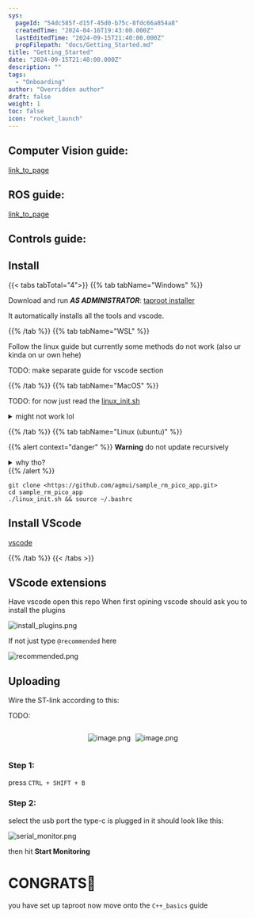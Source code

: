 ```yaml
---
sys:
  pageId: "54dc585f-d15f-45d0-b75c-8fdc66a854a8"
  createdTime: "2024-04-16T19:43:00.000Z"
  lastEditedTime: "2024-09-15T21:40:00.000Z"
  propFilepath: "docs/Getting_Started.md"
title: "Getting_Started"
date: "2024-09-15T21:40:00.000Z"
description: ""
tags:
  - "Onboarding"
author: "Overridden author"
draft: false
weight: 1
toc: false
icon: "rocket_launch"
---
```


## Computer Vision guide:

[link_to_page](86d45bc0-388b-4d26-8848-44f255f73d0e)

## ROS guide:

[link_to_page](3c76c1de-ec8f-46d6-8b0a-294005edc2d5)

## Controls guide:

## Install

{{< tabs tabTotal="4">}}
{{% tab tabName="Windows" %}}

Download and run _**AS ADMINISTRATOR**_: [taproot installer](https://github.com/Thornbots/TeachingFreshies/releases/tag/1.0)

It automatically installs all the tools and vscode.

{{% /tab %}}
{{% tab tabName="WSL" %}}

Follow the linux guide but currently some methods do not work (also ur kinda on ur own hehe)

TODO: make separate guide for vscode section

{{% /tab %}}
{{% tab tabName="MacOS" %}}

TODO: for now just read the [linux_init.sh](https://github.com/agmui/sample_rm_pico_app/blob/main/linux_init.sh)

<details>
<summary>might not work lol</summary>

`brew install libusb pkg-config`

Next install: [vscode](https://code.visualstudio.com/Download)

</details>

{{% /tab %}}
{{% tab tabName="Linux (ubuntu)" %}}

{{% alert context="danger" %}}
**Warning** do not update recursively
<details>
<summary>why tho?</summary>
There are some submodules that may go on for a while (like tinyusb) and I highly
recommend you don't need to get them.
If you want to see what submodules I update just look in `linux_init.sh`
</details>
{{% /alert %}}

```shell
git clone <https://github.com/agmui/sample_rm_pico_app.git>
cd sample_rm_pico_app
./linux_init.sh && source ~/.bashrc
```

## Install VScode

[vscode](https://code.visualstudio.com/Download)

{{% /tab %}}
{{< /tabs >}}

## VScode extensions

Have vscode open this repo
When first opining vscode should ask you to install the plugins

![install_plugins.png](https://prod-files-secure.s3.us-west-2.amazonaws.com/d518164a-d88e-44d1-a4ee-3adb3bd8bce0/89bd30f0-1825-4e77-867b-0a41ce370880/install_plugins.png?X-Amz-Algorithm=AWS4-HMAC-SHA256&X-Amz-Content-Sha256=UNSIGNED-PAYLOAD&X-Amz-Credential=ASIAZI2LB4666HBWBWHQ%2F20250406%2Fus-west-2%2Fs3%2Faws4_request&X-Amz-Date=20250406T050741Z&X-Amz-Expires=3600&X-Amz-Security-Token=IQoJb3JpZ2luX2VjEMT%2F%2F%2F%2F%2F%2F%2F%2F%2F%2FwEaCXVzLXdlc3QtMiJGMEQCIGQxcRt1MsUwg8EirQ%2FrceBL7lr7aWR6ZxF75IvGQRcSAiBXQFVHVZaa67fGiSF%2BPlH%2BVg8EiIu2AUnUvNspSuZqByr%2FAwg9EAAaDDYzNzQyMzE4MzgwNSIMjEUOc63x93vMhVB0KtwDmx8Nts1viWg%2FFHnJtXSFUCxIhSdLjjIbFSWCI4G7c4XkfuQoEVbbfB%2BOXr6c0tX%2F5Q38MUOBgdbz%2BhF3Grw1zTPO7p23AjYneckefPQuOl7pt83Eofdv3kmEJplwJj4%2FDKsgVauz5hN8XqlJFp%2F7aKQzkCauCnc7GqEb%2Bj%2FAeI7DNN9vt%2BpEzdUQB0pecjA7ZJSjfiVhXiMhq1iB3jAjLM58SUJiJnA3g%2BfdroeIcQ129odsMNaLFKZU%2FJPRgEsWnUR0R62qFtQ%2BgeNNJrTja6GA347bLLlqQq%2F8%2F7pLguH1QItjdpRzx2BxkTLfI5HByu6afy0E1uqjygMxRtAOm5U9cBpcNqKpK9h4964nY5GAPoBQglBq%2F%2B36l6uR7zTAlhXMx02%2Fnm8XudI9xwm2lFyb9TKFa1G1itIhRGXI4OeR94KpFeVzEY9TovLIiXqcsDuC8aEkAaXj8Yh8Z0O%2FS9w6UVYjTUr%2BIDitIkQkNmbhhckzMKJFxnDrQax15unOwqjOR%2BOqpXTLSFTHeKBB6ylJYEAWpfoUKsTq9fuYkIMSUb9dhlwn%2FgetjjI67NaNMhGHy8As49W%2BTqOaJF6vimybTBzq1a9XvOaCyxNp6V7bE%2BY0cutyheW7BRUw9v%2FHvwY6pgGvDbaF0GwLXFE7wzA2yewTGpKCSQxJ0OVQ4L2jkPHdeuSN81qpHiSsjEyfGNtIb8h%2FmJ9V1NKq%2BKH9AzdUOX91VxKhQxQDXR2v0DW%2FXhf8xvd6258C%2FAxjWoaA4crg%2FLfBZnLOl%2B%2B%2FliXKnaOHsP2A40Kk4Am0kIRPMGVxvM2rubmtRfM7d1gcPWRsj8j6SWp2PNZl%2FsrnxHWPPuGgP3dvTr0mQQRB&X-Amz-Signature=99c3e2b24f0c6a72182da83b18f0b235f45db31cefcc50fef883f61314ce2fd3&X-Amz-SignedHeaders=host&x-id=GetObject)

If not just type `@recommended` here  

![recommended.png](https://prod-files-secure.s3.us-west-2.amazonaws.com/d518164a-d88e-44d1-a4ee-3adb3bd8bce0/61e661e9-5d85-4dfc-be0d-8d2097a5e793/recommended.png?X-Amz-Algorithm=AWS4-HMAC-SHA256&X-Amz-Content-Sha256=UNSIGNED-PAYLOAD&X-Amz-Credential=ASIAZI2LB4666HBWBWHQ%2F20250406%2Fus-west-2%2Fs3%2Faws4_request&X-Amz-Date=20250406T050741Z&X-Amz-Expires=3600&X-Amz-Security-Token=IQoJb3JpZ2luX2VjEMT%2F%2F%2F%2F%2F%2F%2F%2F%2F%2FwEaCXVzLXdlc3QtMiJGMEQCIGQxcRt1MsUwg8EirQ%2FrceBL7lr7aWR6ZxF75IvGQRcSAiBXQFVHVZaa67fGiSF%2BPlH%2BVg8EiIu2AUnUvNspSuZqByr%2FAwg9EAAaDDYzNzQyMzE4MzgwNSIMjEUOc63x93vMhVB0KtwDmx8Nts1viWg%2FFHnJtXSFUCxIhSdLjjIbFSWCI4G7c4XkfuQoEVbbfB%2BOXr6c0tX%2F5Q38MUOBgdbz%2BhF3Grw1zTPO7p23AjYneckefPQuOl7pt83Eofdv3kmEJplwJj4%2FDKsgVauz5hN8XqlJFp%2F7aKQzkCauCnc7GqEb%2Bj%2FAeI7DNN9vt%2BpEzdUQB0pecjA7ZJSjfiVhXiMhq1iB3jAjLM58SUJiJnA3g%2BfdroeIcQ129odsMNaLFKZU%2FJPRgEsWnUR0R62qFtQ%2BgeNNJrTja6GA347bLLlqQq%2F8%2F7pLguH1QItjdpRzx2BxkTLfI5HByu6afy0E1uqjygMxRtAOm5U9cBpcNqKpK9h4964nY5GAPoBQglBq%2F%2B36l6uR7zTAlhXMx02%2Fnm8XudI9xwm2lFyb9TKFa1G1itIhRGXI4OeR94KpFeVzEY9TovLIiXqcsDuC8aEkAaXj8Yh8Z0O%2FS9w6UVYjTUr%2BIDitIkQkNmbhhckzMKJFxnDrQax15unOwqjOR%2BOqpXTLSFTHeKBB6ylJYEAWpfoUKsTq9fuYkIMSUb9dhlwn%2FgetjjI67NaNMhGHy8As49W%2BTqOaJF6vimybTBzq1a9XvOaCyxNp6V7bE%2BY0cutyheW7BRUw9v%2FHvwY6pgGvDbaF0GwLXFE7wzA2yewTGpKCSQxJ0OVQ4L2jkPHdeuSN81qpHiSsjEyfGNtIb8h%2FmJ9V1NKq%2BKH9AzdUOX91VxKhQxQDXR2v0DW%2FXhf8xvd6258C%2FAxjWoaA4crg%2FLfBZnLOl%2B%2B%2FliXKnaOHsP2A40Kk4Am0kIRPMGVxvM2rubmtRfM7d1gcPWRsj8j6SWp2PNZl%2FsrnxHWPPuGgP3dvTr0mQQRB&X-Amz-Signature=28bad300621dcfe755a0ff707cfa0864afe0646545457f3a858b1d301a1485c6&X-Amz-SignedHeaders=host&x-id=GetObject)

## Uploading

Wire the ST-link according to this:

TODO:

<div style="display: flex;flex-direction: row; column-gap:10px; max-width: 630px;justify-content: center;">
<div>

![image.png](https://prod-files-secure.s3.us-west-2.amazonaws.com/d518164a-d88e-44d1-a4ee-3adb3bd8bce0/210ecb78-1116-4d7b-b9b7-2292f66fa2c2/image.png?X-Amz-Algorithm=AWS4-HMAC-SHA256&X-Amz-Content-Sha256=UNSIGNED-PAYLOAD&X-Amz-Credential=ASIAZI2LB466WIRCL2BV%2F20250406%2Fus-west-2%2Fs3%2Faws4_request&X-Amz-Date=20250406T050747Z&X-Amz-Expires=3600&X-Amz-Security-Token=IQoJb3JpZ2luX2VjEMT%2F%2F%2F%2F%2F%2F%2F%2F%2F%2FwEaCXVzLXdlc3QtMiJHMEUCIF2pR%2FTDvHWZRUPwOQ%2FOM%2Fgs7w%2Biz9gcospc7nS507gDAiEApLOjVhi7JAa2WQqai83%2FOqayrwVjbonk0aZt7xUvDdwq%2FwMIPRAAGgw2Mzc0MjMxODM4MDUiDNmL55Uf9lKoGPbeqCrcA8t%2FsNDlC1DpEVXuzrdxbWXFhr0mvuySD%2BY2VFrmf7QWCDvjKtMLx8b892xWIGz0lQBvmXsQU6Gn1K5UNQSsHKqWg3KJ%2BWCwC0q6dgnEPBMPYTb4gK7P7P%2BfrE2GA4F2%2BrZZ5gF4mQ58yxfI%2FXFASgXRnjdUtpqudR%2FyIbDCLXgbRH0SHIqi0ZBKsoNfGiItjBhpt%2FPOhbQhlQT0H9CrYVTUwmXCwR0F4iNO%2F4oTNv56b%2B1QbxmBYHM3QtyNfIfJS%2Fgb8HVySG7Vg2xWVl7wnoLh3PBNbfnHTxVZ%2F%2BKydW0ufWC52ZYDSlYNqD%2F7ZF2LlhDYNCawT9l%2FL7gxlYXfNpp9DlrgbCr0q08AOWxvprwcithlYeVHXsPH%2Bg%2FKP4d%2FhdnjYnklTkQ2ToX%2F9Hwymx8%2BPfsyb5Y4x04FhIEMxfK3qKmtlJ0Rt7MpMrnVFC6svjAahGdZ6AxPWvfQ8PmWkvw06FFIL1ZHBSOgGaQijfaNZuj7JfKVeirwYogxv886Ydc7kGGC07kbopuI3iUK5phydyjsGnyr%2FsKjEujNLZtz8UVelNm7vJOV%2FIEZ8jLHMSRjQ%2F5KKN08Ayw2%2BeC6q9jTS3XChSWHxtytCDccxn6lGVho7HBxYE6Lur3qMI6AyL8GOqUB2acgtnHTJesNGqomew5G6%2B9OpdQyLYhP3ba9LKzR6xLuCS93VL4wpMhGjgVZIAI1eQz1qZw8yxY4G3WKROlIUt1eSyRsVftXaatSB2FSJvPMSy2aEKiEG2t7bUGeYzQNes3TvI%2BzzBKdHgVq%2BFqASN2lKYxzI3Iqf%2FkFGCBCT63rTUvOnzSQ4YgvD%2FPH4ozLO7kVTfGrpa1b8cRcqt%2FJxQy30%2B%2FC&X-Amz-Signature=be16aa8c928f88ef20411f4b408529f7e9fd3a7af4a5a9d9811980af1eae1f06&X-Amz-SignedHeaders=host&x-id=GetObject)

</div>
<div>

![image.png](https://prod-files-secure.s3.us-west-2.amazonaws.com/d518164a-d88e-44d1-a4ee-3adb3bd8bce0/33a0fd0f-8ca6-4a86-8e09-26e95ded1fff/image.png?X-Amz-Algorithm=AWS4-HMAC-SHA256&X-Amz-Content-Sha256=UNSIGNED-PAYLOAD&X-Amz-Credential=ASIAZI2LB466SMELU3NA%2F20250406%2Fus-west-2%2Fs3%2Faws4_request&X-Amz-Date=20250406T050748Z&X-Amz-Expires=3600&X-Amz-Security-Token=IQoJb3JpZ2luX2VjEMT%2F%2F%2F%2F%2F%2F%2F%2F%2F%2FwEaCXVzLXdlc3QtMiJGMEQCIEmMSKh3wSIgpOl3YKxNC7Ha0hrvnosuRPAhLcydgJF%2BAiAo%2F4leqWhm45TvZLtkHtxfNQF%2FKAaSbyD%2F7U%2B1cdi5tyr%2FAwg9EAAaDDYzNzQyMzE4MzgwNSIMVWjsQeE%2FzS4dK%2Fu5KtwDWsRbyDOLQ9w907Dp8DM31bTglD08TKnQN3h6Ox%2B0Lh4aWTe9dOf7Tav86K50XGHFpbOlgNjQsSz2LGwA8ui%2FvjwM8xSx%2BdPZTSVrlPDoUpcl7TZpEZGgOKvIeWJdKScc8vnNyNR%2FxNMFlQB1QwzONQCI9SIgO%2BSHUc91PFVM5haaggUHd69TAG3ikZPs%2B0EJd%2FNPiJ1LVoUUYPGjRn2C4T43NC44m3JH%2BP3%2FJRKi6X%2FcEIDtP5R9o81lp0PxrqfVCP1AykdctBSDI5qYjibLMW4BC0TFbDp2iIIqA6GzTI90BhXvBaL82bsTfsz4V8bummeqYO4WZgC9dRTc5bbM%2BFaMA5ZQttZX5CkqNZZkquawa%2Bg7MZhR7V80baq7uZX4C6cjKPT0%2BP3z9pXVFIovl%2BjYzyDQ3CjZymSL3UXtrJ90%2BGOe0igY8sDtii2Rs5bWmR659dJKzVoH22lsCfWByeqkmllZBlm6lUB1EJj%2FlnpEOidugX07L9PFOYzLbTaiApxSYziFOTdv6nC4RttWLdbW5FnyhwzoESBNaYNjU%2FWsWL7Vxdq5%2BihSLD1y5IgKD%2Fbn%2BXYmzYQpQumkSz%2Bj2OmaOuE2Iq%2BEuSa1TICKAGBY1oVyxm%2BGBu1H2A4wqoDIvwY6pgHyCdkq0Z3RJcwSoRhsOaNh95FNTFRzLZmY8fAUHQLlVtoy2Yqg%2BjIAQGY%2BFzWTzrqB7sJMsGZrFNb19MrSmF8WisIeZy8inXmYXIbGZRZwPNxql%2BkqfS7yFbAlkfGNAZGF8pb7FdRtBNgig6EFu3A8WkNaSV7ug9HLGplvzMRspjf2o5O8kvKvgR7QaEDBayG4cr1LEQkqDpncAHIllv%2FYf7IHmI0Z&X-Amz-Signature=db2ae1a653339e54aab83b3c216f7b89f97a7c60fcd3c5e43411fba1d4fb2456&X-Amz-SignedHeaders=host&x-id=GetObject)

</div>
</div>

### Step 1:

press `CTRL + SHIFT + B`

### Step 2:

select the usb port the type-c is plugged in it should look like this:

![serial_monitor.png](https://prod-files-secure.s3.us-west-2.amazonaws.com/d518164a-d88e-44d1-a4ee-3adb3bd8bce0/f03f4774-05d4-4393-b6a0-d5efb6d315ab/serial_monitor.png?X-Amz-Algorithm=AWS4-HMAC-SHA256&X-Amz-Content-Sha256=UNSIGNED-PAYLOAD&X-Amz-Credential=ASIAZI2LB4666HBWBWHQ%2F20250406%2Fus-west-2%2Fs3%2Faws4_request&X-Amz-Date=20250406T050741Z&X-Amz-Expires=3600&X-Amz-Security-Token=IQoJb3JpZ2luX2VjEMT%2F%2F%2F%2F%2F%2F%2F%2F%2F%2FwEaCXVzLXdlc3QtMiJGMEQCIGQxcRt1MsUwg8EirQ%2FrceBL7lr7aWR6ZxF75IvGQRcSAiBXQFVHVZaa67fGiSF%2BPlH%2BVg8EiIu2AUnUvNspSuZqByr%2FAwg9EAAaDDYzNzQyMzE4MzgwNSIMjEUOc63x93vMhVB0KtwDmx8Nts1viWg%2FFHnJtXSFUCxIhSdLjjIbFSWCI4G7c4XkfuQoEVbbfB%2BOXr6c0tX%2F5Q38MUOBgdbz%2BhF3Grw1zTPO7p23AjYneckefPQuOl7pt83Eofdv3kmEJplwJj4%2FDKsgVauz5hN8XqlJFp%2F7aKQzkCauCnc7GqEb%2Bj%2FAeI7DNN9vt%2BpEzdUQB0pecjA7ZJSjfiVhXiMhq1iB3jAjLM58SUJiJnA3g%2BfdroeIcQ129odsMNaLFKZU%2FJPRgEsWnUR0R62qFtQ%2BgeNNJrTja6GA347bLLlqQq%2F8%2F7pLguH1QItjdpRzx2BxkTLfI5HByu6afy0E1uqjygMxRtAOm5U9cBpcNqKpK9h4964nY5GAPoBQglBq%2F%2B36l6uR7zTAlhXMx02%2Fnm8XudI9xwm2lFyb9TKFa1G1itIhRGXI4OeR94KpFeVzEY9TovLIiXqcsDuC8aEkAaXj8Yh8Z0O%2FS9w6UVYjTUr%2BIDitIkQkNmbhhckzMKJFxnDrQax15unOwqjOR%2BOqpXTLSFTHeKBB6ylJYEAWpfoUKsTq9fuYkIMSUb9dhlwn%2FgetjjI67NaNMhGHy8As49W%2BTqOaJF6vimybTBzq1a9XvOaCyxNp6V7bE%2BY0cutyheW7BRUw9v%2FHvwY6pgGvDbaF0GwLXFE7wzA2yewTGpKCSQxJ0OVQ4L2jkPHdeuSN81qpHiSsjEyfGNtIb8h%2FmJ9V1NKq%2BKH9AzdUOX91VxKhQxQDXR2v0DW%2FXhf8xvd6258C%2FAxjWoaA4crg%2FLfBZnLOl%2B%2B%2FliXKnaOHsP2A40Kk4Am0kIRPMGVxvM2rubmtRfM7d1gcPWRsj8j6SWp2PNZl%2FsrnxHWPPuGgP3dvTr0mQQRB&X-Amz-Signature=f82305169637158ddcefbd5e65417f3bb460a57cd0d7fa9f968a8b80f3a3a784&X-Amz-SignedHeaders=host&x-id=GetObject)

then hit **Start Monitoring**

# CONGRATS🎉

you have set up taproot now move onto the `C++_basics` guide

